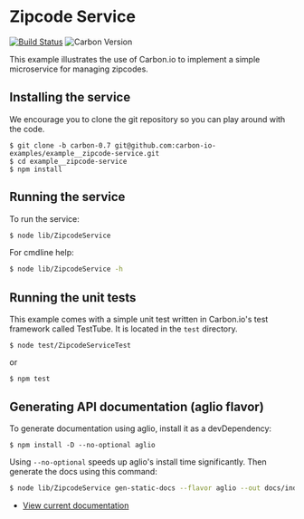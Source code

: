 # Zipcode Service

[![Build Status](https://img.shields.io/travis/carbon-io-examples/example__zipcode-service/master.svg?style=flat-square)](https://travis-ci.org/carbon-io-examples/example__zipcode-service) ![Carbon Version](https://img.shields.io/badge/carbon--io-0.7-blue.svg?style=flat-square)



This example illustrates the use of Carbon.io to implement a simple
microservice for managing zipcodes.

## Installing the service

We encourage you to clone the git repository so you can play around
with the code.

```
$ git clone -b carbon-0.7 git@github.com:carbon-io-examples/example__zipcode-service.git
$ cd example__zipcode-service
$ npm install
```

## Running the service

To run the service:

```sh
$ node lib/ZipcodeService
```

For cmdline help:

```sh
$ node lib/ZipcodeService -h
```

## Running the unit tests

This example comes with a simple unit test written in Carbon.io's test framework called TestTube. It is located in the `test` directory.

```
$ node test/ZipcodeServiceTest
```

or

```
$ npm test
```

## Generating API documentation (aglio flavor)

To generate documentation using aglio, install it as a devDependency:

```
$ npm install -D --no-optional aglio
```

Using `--no-optional` speeds up aglio's install time significantly. Then generate the docs using this command:

```sh
$ node lib/ZipcodeService gen-static-docs --flavor aglio --out docs/index.html
```

* [View current documentation](
http://htmlpreview.github.io/?https://raw.githubusercontent.com/carbon-io-examples/example__zipcode-service/blob/carbon-0.7/docs/index.html)
